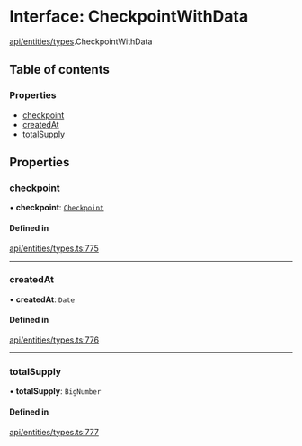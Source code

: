 # Interface: CheckpointWithData

[api/entities/types](../wiki/api.entities.types).CheckpointWithData

## Table of contents

### Properties

- [checkpoint](../wiki/api.entities.types.CheckpointWithData#checkpoint)
- [createdAt](../wiki/api.entities.types.CheckpointWithData#createdat)
- [totalSupply](../wiki/api.entities.types.CheckpointWithData#totalsupply)

## Properties

### checkpoint

• **checkpoint**: [`Checkpoint`](../wiki/api.entities.Checkpoint.Checkpoint)

#### Defined in

[api/entities/types.ts:775](https://github.com/PolymeshAssociation/polymesh-sdk/blob/8a9e72221/src/api/entities/types.ts#L775)

___

### createdAt

• **createdAt**: `Date`

#### Defined in

[api/entities/types.ts:776](https://github.com/PolymeshAssociation/polymesh-sdk/blob/8a9e72221/src/api/entities/types.ts#L776)

___

### totalSupply

• **totalSupply**: `BigNumber`

#### Defined in

[api/entities/types.ts:777](https://github.com/PolymeshAssociation/polymesh-sdk/blob/8a9e72221/src/api/entities/types.ts#L777)
